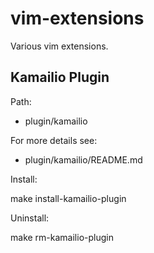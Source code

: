 vim-extensions
==============

Various vim extensions.

Kamailio Plugin
---------------

Path:

  * plugin/kamailio

For more details see:

  * plugin/kamailio/README.md

Install:

  make install-kamailio-plugin

Uninstall:

  make rm-kamailio-plugin
